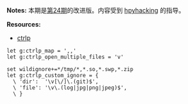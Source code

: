 __Notes:__ 本期是[第24期](http://haoduoshipin.com/episodes/24)的改进版。内容受到 [hpyhacking](https://github.com/hpyhacking) 的指导。

__Resources:__

- [ctrlp](https://github.com/kien/ctrlp.vim)

~~~
let g:ctrlp_map = ',,'
let g:ctrlp_open_multiple_files = 'v'

set wildignore+=*/tmp/*,*.so,*.swp,*.zip
let g:ctrlp_custom_ignore = {
  \ 'dir':  '\v[\/]\.(git)$',
  \ 'file': '\v\.(log|jpg|png|jpeg)$',
  \ }
~~~